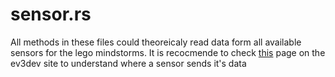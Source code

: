 # sensor.rs
All methods in these files could theoreicaly read data form all available sensors for the lego mindstorms. It is recocmende to check [this](https://docs.ev3dev.org/projects/lego-linux-drivers/en/ev3dev-stretch/sensor_data.html) page on the ev3dev site to understand where a sensor sends it's data 